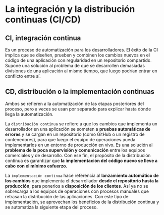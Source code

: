 # La integración y la distribución continuas (CI/CD)

## CI, integración continua
Es un proceso de automatización para los desarrolladores. 
El éxito de la CI implica que se diseñen, prueben y combinen los cambios nuevos en el código de una aplicación 
con regularidad en un repositorio compartido. Supone una solución al problema de que se desarrollen demasiadas 
divisiones de una aplicación al mismo tiempo, que luego podrían entrar en conflicto entre sí.

## CD, distribución o la implementación continuas

Ambos se refieren a la automatización de las etapas posteriores del proceso, pero a veces se usan por separado 
para explicar hasta dónde llega la automatización.

La `distribución continua` se refiere a que los cambios que implementa un desarrollador en una aplicación se 
someten a **pruebas automáticas de errores** y se cargan en un repositorio (como GitHub o un registro de contenedores), 
para que luego el equipo de operaciones pueda implementarlos en un entorno de producción en vivo. Es una solución 
al **problema de la poca supervisión y comunicación** entre los equipos comerciales y de desarrollo. Con ese fin, el 
propósito de la distribución continua es garantizar que **la implementación del código nuevo se lleve a cabo con el 
mínimo esfuerzo.**

La `implementación continua` hace referencia al **lanzamiento automático de los cambios** que implementa el desarrollador 
**desde el repositorio hasta la producción**, para ponerlos a **disposición de los clientes**. Así ya no se sobrecarga a 
los equipos de operaciones con procesos manuales que retrasan la distribución de las aplicaciones. Con este tipo de 
implementación, se aprovechan los beneficios de la distribución continua y se automatiza la siguiente etapa del proceso.
